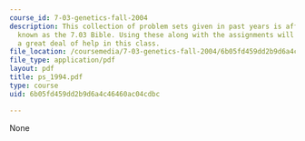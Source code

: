 ```yaml
---
course_id: 7-03-genetics-fall-2004
description: This collection of problem sets given in past years is affectionately
  known as the 7.03 Bible. Using these along with the assignments will give the student
  a great deal of help in this class.
file_location: /coursemedia/7-03-genetics-fall-2004/6b05fd459dd2b9d6a4c46460ac04cdbc_ps_1994.pdf
file_type: application/pdf
layout: pdf
title: ps_1994.pdf
type: course
uid: 6b05fd459dd2b9d6a4c46460ac04cdbc

---
```

None